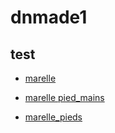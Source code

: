 # dnmade1

## test
* [marelle](./rahenitsoa_mandala/marelle.html/) 

 * [marelle pied_mains](./rahenitsoa_mandala/marelle_pieds-mains.html/) 
 
  * [marelle_pieds](./rahenitsoa_mandala/marelle_pieds.html/)
